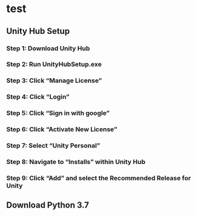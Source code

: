 # test

## Unity Hub Setup

### Step 1: Download Unity Hub
### Step 2: Run UnityHubSetup.exe
### Step 3: Click “Manage License”
### Step 4: Click “Login”
### Step 5: Click “Sign in with google”
### Step 6: Click “Activate New License”
### Step 7: Select “Unity Personal”
### Step 8: Navigate to “Installs” within Unity Hub
### Step 9: Click “Add” and select the Recommended Release for Unity


## Download Python 3.7
